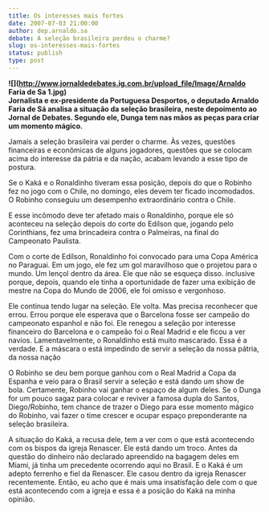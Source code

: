 ```yaml
---
title: Os interesses mais fortes 
date: 2007-07-03 21:00:00
author: dep.arnaldo.sa
debate: A seleção brasileira perdeu o charme?
slug: os-interesses-mais-fortes
status: publish 
type: post
---
```


**![](http://www.jornaldedebates.ig.com.br/upload_file/Image/Arnaldo Faria de Sa 1.jpg)  
Jornalista e ex-presidente da Portuguesa Desportos, o deputado Arnaldo Faria de Sá analisa a situação da seleção brasileira, neste depoimento ao Jornal de Debates. Segundo ele, Dunga tem nas mãos as peças para criar um momento mágico.**  
  
Jamais a seleção brasileira vai perder o charme. Às vezes, questões financeiras e econômicas de alguns jogadores, questões que se colocam acima do interesse da pátria e da nação, acabam levando a esse tipo de postura.   
  
Se o Kaká e o Ronaldinho tiveram essa posição, depois do que o Robinho fez no jogo com o Chile, no domingo, eles devem ter ficado incomodados. O Robinho conseguiu um desempenho extraordinário contra o Chile.   
  
E esse incômodo deve ter afetado mais o Ronaldinho, porque ele só aconteceu na seleção depois do corte do Edílson que, jogando pelo Corinthians, fez uma brincadeira contra o Palmeiras, na final do Campeonato Paulista.  
  
Com o corte de Edílson, Ronaldinho foi convocado para uma Copa América no Paraguai. Em um jogo, ele fez um gol maravilhoso que o projetou para o mundo. Um lençol dentro da área. Ele que não se esqueça disso. inclusive porque, depois, quando ele tinha a oportunidade de fazer uma exibição de mestre na Copa do Mundo de 2006, ele foi omisso e vergonhoso.  
  
Ele continua tendo lugar na seleção. Ele volta. Mas precisa reconhecer que errou. Errou porque ele esperava que o Barcelona fosse ser campeão do campeonato espanhol e não foi. Ele renegou a seleção por interesse financeiro do Barcelona e o campeão foi o Real Madrid e ele ficou a ver navios. Lamentavelmente, o Ronaldinho está muito mascarado. Essa é a verdade. E a máscara o está impedindo de servir a seleção da nossa pátria, da nossa nação  
  
O Robinho se deu bem porque ganhou com o Real Madrid a Copa da Espanha e veio para o Brasil servir a seleção e está dando um show de bola. Certamente, Robinho vai ganhar o espaço de algum deles. Se o Dunga for um pouco sagaz para colocar e reviver a famosa dupla do Santos, Diego/Robinho, tem chance de trazer o Diego para esse momento mágico do Robinho, vai fazer o time crescer e ocupar espaço preponderante na seleção brasileira.  
  
A situação do Kaká, a recusa dele, tem a ver com o que está acontecendo com os bispos da igreja Renascer. Ele está dando um troco. Antes da questão do dinheiro não declarado apreendido na bagagem deles em Miami, já tinha um precedente ocorrendo aqui no Brasil. E o Kaká é um adepto ferrenho e fiel da Renascer. Ele casou dentro da igreja Renascer recentemente. Então, eu acho que é mais uma insatisfação dele com o que está acontecendo com a igreja e essa é a posição do Kaká na minha opinião.
